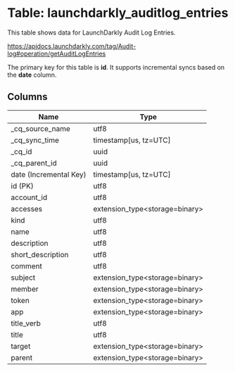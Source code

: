 # Table: launchdarkly_auditlog_entries

This table shows data for LaunchDarkly Audit Log Entries.

https://apidocs.launchdarkly.com/tag/Audit-log#operation/getAuditLogEntries

The primary key for this table is **id**.
It supports incremental syncs based on the **date** column.

## Columns

| Name          | Type          |
| ------------- | ------------- |
|_cq_source_name|utf8|
|_cq_sync_time|timestamp[us, tz=UTC]|
|_cq_id|uuid|
|_cq_parent_id|uuid|
|date (Incremental Key)|timestamp[us, tz=UTC]|
|id (PK)|utf8|
|account_id|utf8|
|accesses|extension_type<storage=binary>|
|kind|utf8|
|name|utf8|
|description|utf8|
|short_description|utf8|
|comment|utf8|
|subject|extension_type<storage=binary>|
|member|extension_type<storage=binary>|
|token|extension_type<storage=binary>|
|app|extension_type<storage=binary>|
|title_verb|utf8|
|title|utf8|
|target|extension_type<storage=binary>|
|parent|extension_type<storage=binary>|